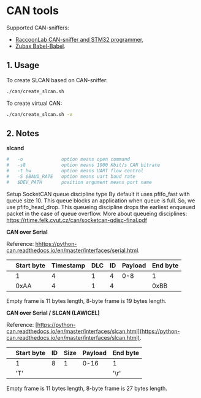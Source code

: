 # CAN tools

Supported CAN-sniffers:
- [RaccoonLab CAN-sniffer and STM32 programmer](https://docs.raccoonlab.co/guide/programmer_sniffer/),
- [Zubax Babel-Babel](https://shop.zubax.com/products/zubax-babel-babel-all-in-one-debugger-for-robotics-drone-development).

## 1. Usage

To create SLCAN based on CAN-sniffer:

```bash
./can/create_slcan.sh
```

To create virtual CAN:

```bash
./can/create_slcan.sh -v
```

## 2. Notes

**slcand**

```bash
#   -o              option means open command
#   -s8             option means 1000 Kbit/s CAN bitrate
#   -t hw           option means UART flow control
#   -S $BAUD_RATE   option means uart baud rate
#   $DEV_PATH       position argument means port name
```

Setup SocketCAN queue discipline type
By default it uses pfifo_fast with queue size 10.
This queue blocks an application when queue is full.
So, we use pfifo_head_drop. This queueing discipline drops the earliest enqueued
packet in the case of queue overflow.
More about queueing disciplines:
https://rtime.felk.cvut.cz/can/socketcan-qdisc-final.pdf

**CAN over Serial**

Reference: [hhttps://python-can.readthedocs.io/en/master/interfaces/serial.html](https://python-can.readthedocs.io/en/master/interfaces/serial.html).

| | Start byte | Timestamp | DLC | ID | Payload | End byte |
|-| ---------- | --------- | --- | -- | ------- | -------- |
| | 1          | 4         | 1   | 4  | 0-8     | 1        |
| | 0xAA       | 4         | 1   | 4  |         | 0xBB     |

Empty frame is 11 bytes length, 8-byte frame is 19 bytes length.

**CAN over Serial / SLCAN (LAWICEL)**

Reference: [https://python-can.readthedocs.io/en/master/interfaces/slcan.html](https://python-can.readthedocs.io/en/master/interfaces/slcan.html).

| | Start byte | ID | Size | Payload | End byte |
|-| ---------- | -- | ---- | ------- | -------- |
| | 1          | 8  | 1    | 0-16    | 1        |
| | 'T'        |    |      |         | '\r'     |

Empty frame is 11 bytes length, 8-byte frame is 27 bytes length.
